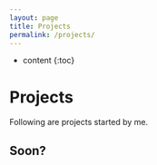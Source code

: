 ```yaml
---
layout: page
title: Projects
permalink: /projects/
---
```


* content
{:toc}

# Projects
Following are projects started by me.

## Soon?
